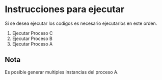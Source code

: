 # Instrucciones para ejecutar

Si se desea ejecutar los codigos es necesario ejecutarlos en este orden.

1. Ejecutar Proceso C
2. Ejecutar Proceso B
3. Ejecutar Proceso A

## Nota

Es posible generar multiples instancias del proceso A.
